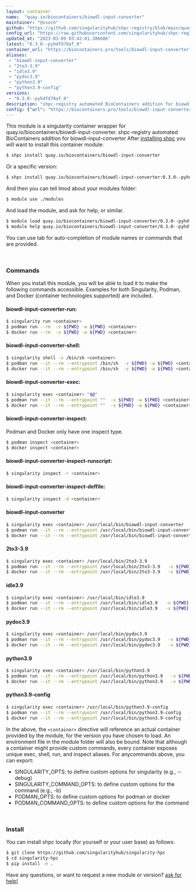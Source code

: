 ```yaml
---
layout: container
name:  "quay.io/biocontainers/biowdl-input-converter"
maintainer: "@vsoch"
github: "https://github.com/singularityhub/shpc-registry/blob/main/quay.io/biocontainers/biowdl-input-converter/container.yaml"
config_url: "https://raw.githubusercontent.com/singularityhub/shpc-registry/main/quay.io/biocontainers/biowdl-input-converter/container.yaml"
updated_at: "2023-03-09 03:42:01.386686"
latest: "0.3.0--pyhdfd78af_0"
container_url: "https://biocontainers.pro/tools/biowdl-input-converter"
aliases:
 - "biowdl-input-converter"
 - "2to3-3.9"
 - "idle3.9"
 - "pydoc3.9"
 - "python3.9"
 - "python3.9-config"
versions:
 - "0.3.0--pyhdfd78af_0"
description: "shpc-registry automated BioContainers addition for biowdl-input-converter"
config: {"url": "https://biocontainers.pro/tools/biowdl-input-converter", "maintainer": "@vsoch", "description": "shpc-registry automated BioContainers addition for biowdl-input-converter", "latest": {"0.3.0--pyhdfd78af_0": "sha256:6f17c6d97665e9bfc9ca46d5c9e6a77dda161f00cd89a5b78363f30e3758fdb6"}, "tags": {"0.3.0--pyhdfd78af_0": "sha256:6f17c6d97665e9bfc9ca46d5c9e6a77dda161f00cd89a5b78363f30e3758fdb6"}, "docker": "quay.io/biocontainers/biowdl-input-converter", "aliases": {"biowdl-input-converter": "/usr/local/bin/biowdl-input-converter", "2to3-3.9": "/usr/local/bin/2to3-3.9", "idle3.9": "/usr/local/bin/idle3.9", "pydoc3.9": "/usr/local/bin/pydoc3.9", "python3.9": "/usr/local/bin/python3.9", "python3.9-config": "/usr/local/bin/python3.9-config"}}
---
```


This module is a singularity container wrapper for quay.io/biocontainers/biowdl-input-converter.
shpc-registry automated BioContainers addition for biowdl-input-converter
After [installing shpc](#install) you will want to install this container module:


```bash
$ shpc install quay.io/biocontainers/biowdl-input-converter
```

Or a specific version:

```bash
$ shpc install quay.io/biocontainers/biowdl-input-converter:0.3.0--pyhdfd78af_0
```

And then you can tell lmod about your modules folder:

```bash
$ module use ./modules
```

And load the module, and ask for help, or similar.

```bash
$ module load quay.io/biocontainers/biowdl-input-converter/0.3.0--pyhdfd78af_0
$ module help quay.io/biocontainers/biowdl-input-converter/0.3.0--pyhdfd78af_0
```

You can use tab for auto-completion of module names or commands that are provided.

<br>

### Commands

When you install this module, you will be able to load it to make the following commands accessible.
Examples for both Singularity, Podman, and Docker (container technologies supported) are included.

#### biowdl-input-converter-run:

```bash
$ singularity run <container>
$ podman run --rm  -v ${PWD} -w ${PWD} <container>
$ docker run --rm  -v ${PWD} -w ${PWD} <container>
```

#### biowdl-input-converter-shell:

```bash
$ singularity shell -s /bin/sh <container>
$ podman run --it --rm --entrypoint /bin/sh  -v ${PWD} -w ${PWD} <container>
$ docker run --it --rm --entrypoint /bin/sh  -v ${PWD} -w ${PWD} <container>
```

#### biowdl-input-converter-exec:

```bash
$ singularity exec <container> "$@"
$ podman run --it --rm --entrypoint ""  -v ${PWD} -w ${PWD} <container> "$@"
$ docker run --it --rm --entrypoint ""  -v ${PWD} -w ${PWD} <container> "$@"
```

#### biowdl-input-converter-inspect:

Podman and Docker only have one inspect type.

```bash
$ podman inspect <container>
$ docker inspect <container>
```

#### biowdl-input-converter-inspect-runscript:

```bash
$ singularity inspect -r <container>
```

#### biowdl-input-converter-inspect-deffile:

```bash
$ singularity inspect -d <container>
```


#### biowdl-input-converter

```bash
$ singularity exec <container> /usr/local/bin/biowdl-input-converter
$ podman run --it --rm --entrypoint /usr/local/bin/biowdl-input-converter   -v ${PWD} -w ${PWD} <container> -c " $@"
$ docker run --it --rm --entrypoint /usr/local/bin/biowdl-input-converter   -v ${PWD} -w ${PWD} <container> -c " $@"
```


#### 2to3-3.9

```bash
$ singularity exec <container> /usr/local/bin/2to3-3.9
$ podman run --it --rm --entrypoint /usr/local/bin/2to3-3.9   -v ${PWD} -w ${PWD} <container> -c " $@"
$ docker run --it --rm --entrypoint /usr/local/bin/2to3-3.9   -v ${PWD} -w ${PWD} <container> -c " $@"
```


#### idle3.9

```bash
$ singularity exec <container> /usr/local/bin/idle3.9
$ podman run --it --rm --entrypoint /usr/local/bin/idle3.9   -v ${PWD} -w ${PWD} <container> -c " $@"
$ docker run --it --rm --entrypoint /usr/local/bin/idle3.9   -v ${PWD} -w ${PWD} <container> -c " $@"
```


#### pydoc3.9

```bash
$ singularity exec <container> /usr/local/bin/pydoc3.9
$ podman run --it --rm --entrypoint /usr/local/bin/pydoc3.9   -v ${PWD} -w ${PWD} <container> -c " $@"
$ docker run --it --rm --entrypoint /usr/local/bin/pydoc3.9   -v ${PWD} -w ${PWD} <container> -c " $@"
```


#### python3.9

```bash
$ singularity exec <container> /usr/local/bin/python3.9
$ podman run --it --rm --entrypoint /usr/local/bin/python3.9   -v ${PWD} -w ${PWD} <container> -c " $@"
$ docker run --it --rm --entrypoint /usr/local/bin/python3.9   -v ${PWD} -w ${PWD} <container> -c " $@"
```


#### python3.9-config

```bash
$ singularity exec <container> /usr/local/bin/python3.9-config
$ podman run --it --rm --entrypoint /usr/local/bin/python3.9-config   -v ${PWD} -w ${PWD} <container> -c " $@"
$ docker run --it --rm --entrypoint /usr/local/bin/python3.9-config   -v ${PWD} -w ${PWD} <container> -c " $@"
```



In the above, the `<container>` directive will reference an actual container provided
by the module, for the version you have chosen to load. An environment file in the
module folder will also be bound. Note that although a container
might provide custom commands, every container exposes unique exec, shell, run, and
inspect aliases. For anycommands above, you can export:

 - SINGULARITY_OPTS: to define custom options for singularity (e.g., --debug)
 - SINGULARITY_COMMAND_OPTS: to define custom options for the command (e.g., -b)
 - PODMAN_OPTS: to define custom options for podman or docker
 - PODMAN_COMMAND_OPTS: to define custom options for the command

<br>

### Install

You can install shpc locally (for yourself or your user base) as follows:

```bash
$ git clone https://github.com/singularityhub/singularity-hpc
$ cd singularity-hpc
$ pip install -e .
```

Have any questions, or want to request a new module or version? [ask for help!](https://github.com/singularityhub/singularity-hpc/issues)